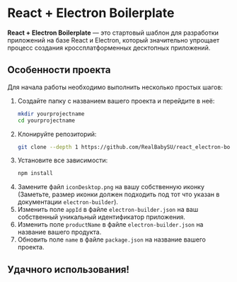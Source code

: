 # React + Electron Boilerplate

**React + Electron Boilerplate** — это стартовый шаблон для разработки приложений на базе React и Electron, который значительно упрощает процесс создания кроссплатформенных десктопных приложений.

## Особенности проекта

Для начала работы необходимо выполнить несколько простых шагов:

1. Создайте папку с названием вашего проекта и перейдите в неё:
   ```bash
   mkdir yourprojectname
   cd yourprojectname
2. Клонируйте репозиторий:
   ```bash
   git clone --depth 1 https://github.com/RealBabySU/react_electron-boilerplate .
3. Установите все зависимости:
   ```bash
   npm install
4. Замените файл `iconDesktop.png` на вашу собственную иконку (Заметьте, размер иконки должен подходить под тот что указан в документации `electron-builder`).
5. Изменить поле `appId` в файле `electron-builder.json` на ваш собственный уникальный идентификатор приложения.
6. Изменить поле `productName` в файле `electron-builder.json` на название вашего продукта.
7. Обновить поле `name` в файле `package.json` на название вашего проекта.

## Удачного использования!